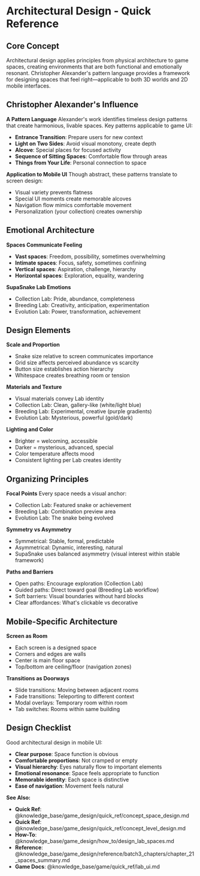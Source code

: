# Architectural Design - Quick Reference

## Core Concept

Architectural design applies principles from physical architecture to game spaces, creating environments that are both functional and emotionally resonant. Christopher Alexander's pattern language provides a framework for designing spaces that feel right—applicable to both 3D worlds and 2D mobile interfaces.

## Christopher Alexander's Influence

**A Pattern Language**
Alexander's work identifies timeless design patterns that create harmonious, livable spaces. Key patterns applicable to game UI:

- **Entrance Transition**: Prepare users for new context
- **Light on Two Sides**: Avoid visual monotony, create depth
- **Alcove**: Special places for focused activity
- **Sequence of Sitting Spaces**: Comfortable flow through areas
- **Things from Your Life**: Personal connection to space

**Application to Mobile UI**
Though abstract, these patterns translate to screen design:
- Visual variety prevents flatness
- Special UI moments create memorable alcoves
- Navigation flow mimics comfortable movement
- Personalization (your collection) creates ownership

## Emotional Architecture

**Spaces Communicate Feeling**
- **Vast spaces**: Freedom, possibility, sometimes overwhelming
- **Intimate spaces**: Focus, safety, sometimes confining
- **Vertical spaces**: Aspiration, challenge, hierarchy
- **Horizontal spaces**: Exploration, equality, wandering

**SupaSnake Lab Emotions**
- Collection Lab: Pride, abundance, completeness
- Breeding Lab: Creativity, anticipation, experimentation
- Evolution Lab: Power, transformation, achievement

## Design Elements

**Scale and Proportion**
- Snake size relative to screen communicates importance
- Grid size affects perceived abundance vs scarcity
- Button size establishes action hierarchy
- Whitespace creates breathing room or tension

**Materials and Texture**
- Visual materials convey Lab identity
- Collection Lab: Clean, gallery-like (white/light blue)
- Breeding Lab: Experimental, creative (purple gradients)
- Evolution Lab: Mysterious, powerful (gold/dark)

**Lighting and Color**
- Brighter = welcoming, accessible
- Darker = mysterious, advanced, special
- Color temperature affects mood
- Consistent lighting per Lab creates identity

## Organizing Principles

**Focal Points**
Every space needs a visual anchor:
- Collection Lab: Featured snake or achievement
- Breeding Lab: Combination preview area
- Evolution Lab: The snake being evolved

**Symmetry vs Asymmetry**
- Symmetrical: Stable, formal, predictable
- Asymmetrical: Dynamic, interesting, natural
- SupaSnake uses balanced asymmetry (visual interest within stable framework)

**Paths and Barriers**
- Open paths: Encourage exploration (Collection Lab)
- Guided paths: Direct toward goal (Breeding Lab workflow)
- Soft barriers: Visual boundaries without hard blocks
- Clear affordances: What's clickable vs decorative

## Mobile-Specific Architecture

**Screen as Room**
- Each screen is a designed space
- Corners and edges are walls
- Center is main floor space
- Top/bottom are ceiling/floor (navigation zones)

**Transitions as Doorways**
- Slide transitions: Moving between adjacent rooms
- Fade transitions: Teleporting to different context
- Modal overlays: Temporary room within room
- Tab switches: Rooms within same building

## Design Checklist

Good architectural design in mobile UI:
- **Clear purpose**: Space function is obvious
- **Comfortable proportions**: Not cramped or empty
- **Visual hierarchy**: Eyes naturally flow to important elements
- **Emotional resonance**: Space feels appropriate to function
- **Memorable identity**: Each space is distinctive
- **Ease of navigation**: Movement feels natural

**See Also:**
- **Quick Ref**: @knowledge_base/game_design/quick_ref/concept_space_design.md
- **Quick Ref**: @knowledge_base/game_design/quick_ref/concept_level_design.md
- **How-To**: @knowledge_base/game_design/how_to/design_lab_spaces.md
- **Reference**: @knowledge_base/game_design/reference/batch3_chapters/chapter_21_spaces_summary.md
- **Game Docs**: @knowledge_base/game/quick_ref/lab_ui.md
